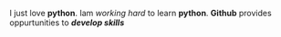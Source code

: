 I just love **python**.
Iam _working hard_ to learn **python**.
**Github** provides oppurtunities to ***develop skills*** 
